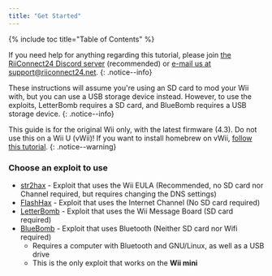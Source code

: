 ```yaml
---
title: "Get Started"
---
```


{% include toc title="Table of Contents" %}

If you need help for anything regarding this tutorial, please join [the RiiConnect24 Discord server](https://discord.gg/b4Y7jfD) (recommended) or [e-mail us at support@riiconnect24.net](mailto:support@riiconnect24.net).
{: .notice--info}

These instructions will assume you're using an SD card to mod your Wii with, but you can use a USB storage device instead. However, to use the exploits, LetterBomb requires a SD card, and BlueBomb requires a USB storage device.
{: .notice--info}

This guide is for the original Wii only, with the latest firmware (4.3). Do not use this on a Wii U (vWii)!
If you want to install homebrew on vWii, [follow this tutorial](https://wiiuguide.xyz/#/vwii-modding).
{: .notice--warning}

### Choose an exploit to use

- [str2hax](str2hax) - Exploit that uses the Wii EULA (Recommended, no SD card nor Channel required, but requires changing the DNS settings)
- [FlashHax](flashhax) - Exploit that uses the Internet Channel (No SD card required)
- [LetterBomb](letterbomb) - Exploit that uses the Wii Message Board (SD card required)
- [BlueBomb](bluebomb) - Exploit that uses Bluetooth (Neither SD card nor Wifi required)
    * Requires a computer with Bluetooth and GNU/Linux, as well as a USB drive
    * This is the only exploit that works on the **Wii mini**

